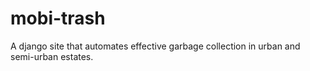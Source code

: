 # mobi-trash
A django site that automates effective garbage collection in urban and semi-urban estates.
